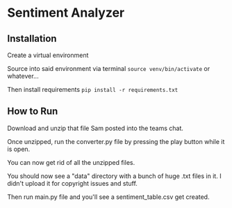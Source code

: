 # Sentiment Analyzer

## Installation

Create a virtual environment

Source into said environment via terminal
`source venv/bin/activate` or whatever...

Then install requirements
`pip install -r requirements.txt`

## How to Run

Download and unzip that file Sam posted into the teams chat.

Once unzipped, run the converter.py file by pressing the play button while it is open.

You can now get rid of all the unzipped files.

You should now see a "data" directory with a bunch of huge .txt files in it. I didn't upload it for copyright issues and stuff.

Then run main.py file and you'll see a sentiment_table.csv get created.
